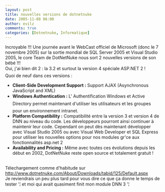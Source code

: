 ```yaml
---
layout: post
title: nouvelles versions de dotnetnuke
date: 2005-11-08 06:00
author: evilz
comments: true
categories: [Dotnetnuke, Informatique]
---
```

Incroyable !!! Une journée avant le WebCast officiel de Microsoft (donc le 7 novembre 2005)  sur la sortie mondial de SQL Server 2005 et Visual Studio 2005, le core Team de DotNetNuke nous sort 2 nouvelles versions de son bébé !!!  <br />
	  Oui, j'ai bien dit 2 : la 3.2 et surtout la version 4 spéciale ASP.NET 2 ! <br />
	  Quoi de neuf dans ces versions :
	  <ul>
		<li><strong>Client-Side Development Support :</strong> Support AJAX (Asynchronous JavaScript and XML)</li>
		<li><strong>Windows Authentication :</strong> L' Authentification Windows et Active Directory permet maintenant d'utiliser les utilisateurs et les groupes pour un environnement intranet.</li>
		<li><strong>Platform Compatibility :</strong> Compatibilité entre la version 3 et version 4 de DNN au niveau du code. Les développeurs pourront ainsi continuer à maintenir leur code. Cependant on peut dès maintenant développer avec Visual Studio 2005 ou avec Visual Web Developer et SQL Express pour utiliser les nouvelles options pour nos modules gr'ce aux fonctionnalités asp.net 2</li>
		<li><strong>Availability and Pricing :</strong> Même avec toutes ces évolutions depuis les début en 2002, DotNetNuke reste open source et totalement gratuit !
		</li>
		</ul>
		<br />Télechargement comme d'habitude sur <a href="http://www.dotnetnuke.com/About/Downloads/tabid/125/Default.aspx">http://www.dotnetnuke.com/About/Downloads/tabid/125/Default.aspx</a><br />
		Je reviendrais un peu plus tard pour vous dire ce que ça donne le temps de tester '¦ et moi qui avait quasiment finit mon module DNN 3 '¦

